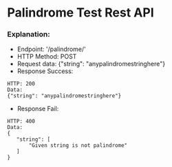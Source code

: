 # Palindrome Test Rest API


### Explanation:

 * Endpoint: '/palindrome/'
 * HTTP Method: POST
 * Request data: {"string": "anypalindromestringhere"}
 * Response Success:
 ```
 HTTP: 200
 Data:
 {"string": "anypalindromestringhere"}
 ```
 * Response Fail:
 ```
 HTTP: 400
 Data:
 {
    "string": [
        "Given string is not palindrome"
    ]
}
 ```
